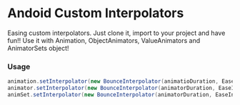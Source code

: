 # Andoid Custom Interpolators
Easing custom interpolators. Just clone it, import to your project and have fun!!
Use it with Animation, ObjectAnimators, ValueAnimators and AnimatorSets object! 


### Usage

``` java
animation.setInterpolator(new BounceInterpolator(animatioDuration, EaseInterpolator.InterpolatorType.EASE_IN));
animator.setInterpolator(new BounceInterpolator(animatorDuration, EaseInterpolator.InterpolatorType.EASE_IN));
animSet.setInterpolator(new BounceInterpolator(animatorDuration, EaseInterpolator.InterpolatorType.EASE_OUT));
```
